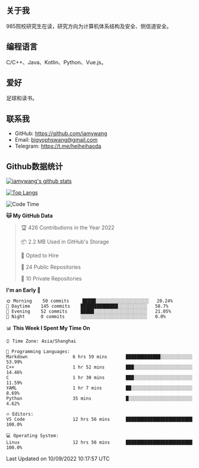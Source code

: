 ## 关于我

985院校研究生在读，研究方向为计算机体系结构及安全、侧信道安全。

## 编程语言

C/C++、Java、Kotlin、Python、Vue.js。

## 爱好

足球和读书。

## 联系我

- GitHub: https://github.com/iamywang
- Email: bigyophswang@gmail.com
- Telegram: https://t.me/heiheihaoda

## Github数据统计

[![iamywang's github stats](https://github-readme-stats.vercel.app/api?username=iamywang&count_private=true&show_icons=true)]()

[![Top Langs](https://github-readme-stats.vercel.app/api/top-langs/?username=iamywang&layout=compact)]()

<!--START_SECTION:waka-->
![Code Time](http://img.shields.io/badge/Code%20Time-538%20hrs%2035%20mins-blue)

**🐱 My GitHub Data** 

> 🏆 426 Contributions in the Year 2022
 > 
> 📦 2.2 MB Used in GitHub's Storage 
 > 
> 💼 Opted to Hire
 > 
> 📜 24 Public Repositories 
 > 
> 🔑 10 Private Repositories  
 > 
**I'm an Early 🐤** 

```text
🌞 Morning    50 commits     █████░░░░░░░░░░░░░░░░░░░░   20.24% 
🌆 Daytime    145 commits    ██████████████░░░░░░░░░░░   58.7% 
🌃 Evening    52 commits     █████░░░░░░░░░░░░░░░░░░░░   21.05% 
🌙 Night      0 commits      ░░░░░░░░░░░░░░░░░░░░░░░░░   0.0%

```


📊 **This Week I Spent My Time On** 

```text
⌚︎ Time Zone: Asia/Shanghai

💬 Programming Languages: 
Markdown                 6 hrs 59 mins       █████████████░░░░░░░░░░░░   53.99% 
C++                      1 hr 52 mins        ███░░░░░░░░░░░░░░░░░░░░░░   14.46% 
C                        1 hr 30 mins        ███░░░░░░░░░░░░░░░░░░░░░░   11.59% 
YAML                     1 hr 7 mins         ██░░░░░░░░░░░░░░░░░░░░░░░   8.69% 
Python                   35 mins             █░░░░░░░░░░░░░░░░░░░░░░░░   4.62%

🔥 Editors: 
VS Code                  12 hrs 56 mins      █████████████████████████   100.0%

💻 Operating System: 
Linux                    12 hrs 56 mins      █████████████████████████   100.0%

```


 Last Updated on 10/09/2022 10:17:57 UTC
<!--END_SECTION:waka-->
